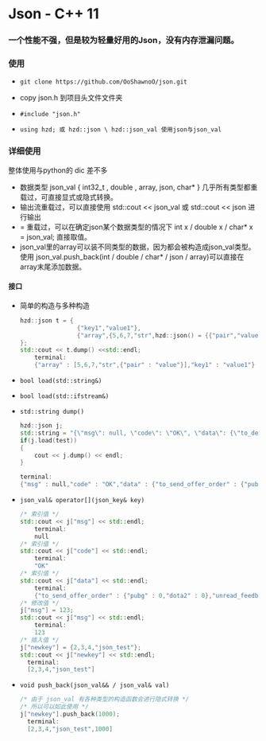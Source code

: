 # Json - C++ 11

### 一个性能不强，但是较为轻量好用的Json，没有内存泄漏问题。



### 使用

- ``` git clone https://github.com/OoShawnoO/json.git ```
- copy json.h 到项目头文件文件夹
- ```#include "json.h"```

- ```using hzd; 或 hzd::json \ hzd::json_val 使用json与json_val```

### 详细使用

整体使用与python的 dic 差不多

- 数据类型 json_val { int32_t , double , array, json, char* } 几乎所有类型都重载过，可直接显式或隐式转换。
- 输出流重载过，可以直接使用 std::cout <<  json_val 或  std::cout << json 进行输出
- = 重载过，可以在确定json某个数据类型的情况下 int x / double x / char* x = json_val; 直接取值。
- json_val里的array可以装不同类型的数据，因为都会被构造成json_val类型。使用 json_val.push_back(int / double / char* / json / array)可以直接在array末尾添加数据。

#### 接口

- 简单的构造与多种构造

  ```c++
  hzd::json t = {
                  {"key1","value1"},
                  {"array",{5,6,7,"str",hzd::json() = {{"pair","value"}}}}
  };
  std::cout << t.dump() <<std::endl;
      terminal:
      {"array" : [5,6,7,"str",{"pair" : "value"}],"key1" : "value1"}
  ```

- `` bool load(std::string&) ``
- `` bool load(std::ifstream&) ``

- ```std::string dump()```

  ```c++
  hzd::json j;
  std::string = "{\"msg\": null, \"code\": \"OK\", \"data\": {\"to_deliver_order\": {\"pubg\": 0, \"dota2\": 0}, \"unread_message\": {\"total\": 0}, \"unread_social_message\": {\"total\": 0}, \"to_pay_order\": {\"pubg\": 0, \"dota2\": 0}, \"updated_at\": {}, \"to_pay_buy_order\": {\"pubg\": 0, \"dota2\": 0}, \"to_pay_bargain\": {\"pubg\": 0, \"dota2\": 0}, \"to_send_offer_order\": {\"pubg\": 0, \"dota2\": 0}, \"unread_system_message\": {\"total\": 0}, \"to_receive_order\": {\"pubg\": 0, \"dota2\": 0}, \"to_accept_offer_order\": {\"pubg\": 0, \"dota2\": 0}, \"to_handle_bargain\": {\"pubg\": 0, \"dota2\": 0}, \"unread_feedback_replay\": {\"total\": 0}, \"new_roll_room\": {\"has_new\": false}}}";
  if(j.load(test))
  {
      cout << j.dump() << endl;
  }
  
  terminal:
  {"msg" : null,"code" : "OK","data" : {"to_send_offer_order" : {"pubg" : 0,"dota2" : 0},"unread_feedback_replay" : {"total" : 0},"new_roll_room" : {"has_new" : false},"to_deliver_order" : {"pubg" : 0,"dota2" : 0},"to_pay_order" : {"pubg" : 0,"dota2" : 0},"to_accept_offer_order" : {"pubg" : 0,"dota2" : 0},"unread_message" : {"total" : 0},"to_receive_order" : {"pubg" : 0,"dota2" : 0},"updated_at" : {},"to_handle_bargain" : {"pubg" : 0,"dota2" : 0},"unread_social_message" : {"total" : 0},"unread_system_message" : {"total" : 0},"to_pay_buy_order" : {"pubg" : 0,"dota2" : 0},"to_pay_bargain" : {"pubg" : 0,"dota2" : 0}}}
  ```

  

- ```json_val& operator[](json_key& key)```

  ```c++
  /* 索引值 */
  std::cout << j["msg"] << std::endl;
      terminal:
      null
  /* 索引值 */        
  std::cout << j["code"] << std::endl;
      terminal:
      "OK"
  /* 索引值 */        
  std::cout << j["data"] << std::endl;
      terminal:
      {"to_send_offer_order" : {"pubg" : 0,"dota2" : 0},"unread_feedback_replay" : {"total" : 0},"new_roll_room" : {"has_new" : false},"to_deliver_order" : {"pubg" : 0,"dota2" : 0},"to_pay_order" : {"pubg" : 0,"dota2" : 0},"to_accept_offer_order" : {"pubg" : 0,"dota2" : 0},"unread_message" : {"total" : 0},"to_receive_order" : {"pubg" : 0,"dota2" : 0},"updated_at" : {},"to_handle_bargain" : {"pubg" : 0,"dota2" : 0},"unread_social_message" : {"total" : 0},"unread_system_message" : {"total" : 0},"to_pay_buy_order" : {"pubg" : 0,"dota2" : 0},"to_pay_bargain" : {"pubg" : 0,"dota2" : 0}}
  /* 修改值 */
  j["msg"] = 123;
  std::cout << j["msg"] << std::endl;
      terminal:
      123
  /* 插入值 */
  j["newkey"] = {2,3,4,"json_test"};
  std::cout << j["newkey"] << std::endl;
  	terminal:
  	[2,3,4,"json_test"]
  ```

- ```void push_back(json_val&& / json_val& val)```

  ```c++
  /* 由于 json_val 有各种类型的构造函数会进行隐式转换 */
  /* 所以可以如此使用 */
  j["newkey"].push_back(1000);
  	terminal:
  	[2,3,4,"json_test",1000]
  ```

  
